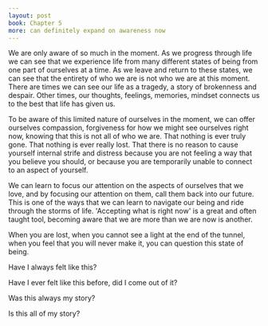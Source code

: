 ```yaml
---
layout: post
book: Chapter 5
more: can definitely expand on awareness now
---
```

We are only aware of so much in the moment. As we progress through life we can see that we experience life from many different states of being from one part of ourselves at a time. As we leave and return to these states, we can see that the entirety of who we are is not who we are at this moment. There are times we can see our life as a tragedy, a story of brokenness and despair. Other times, our thoughts, feelings, memories, mindset connects us to the best that life has given us.

To be aware of this limited nature of ourselves in the moment, we can offer ourselves compassion, forgiveness for how we might see ourselves right now, knowing that this is not all of who we are. That nothing is ever truly gone.
That nothing is ever really lost. That there is no reason to cause yourself internal strife and distress because you are not feeling a way that you believe you should, or because you are temporarily unable to connect to an aspect of yourself.

We can learn to focus our attention on the aspects of ourselves that we love, and by focusing our attention on them, call them back into our future. This is one of the ways that we can learn to navigate our being and ride through the storms of life. 'Accepting what is right now' is a great and often taught tool, becoming aware that we are more than we are now is another.

When you are lost, when you cannot see a light at the end of the tunnel, when you feel that you will never make it, you can question this state of being.

Have I always felt like this?

Have I ever felt like this before, did I come out of it?

Was this always my story?

Is this all of my story?
